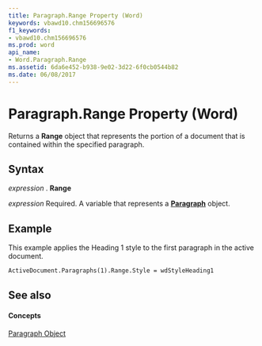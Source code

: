 ```yaml
---
title: Paragraph.Range Property (Word)
keywords: vbawd10.chm156696576
f1_keywords:
- vbawd10.chm156696576
ms.prod: word
api_name:
- Word.Paragraph.Range
ms.assetid: 6da6e452-b938-9e02-3d22-6f0cb0544b82
ms.date: 06/08/2017
---
```



# Paragraph.Range Property (Word)

Returns a **Range** object that represents the portion of a document that is contained within the specified paragraph.


## Syntax

 _expression_ . **Range**

 _expression_ Required. A variable that represents a **[Paragraph](paragraph-object-word.md)** object.


## Example

This example applies the Heading 1 style to the first paragraph in the active document.


```vb
ActiveDocument.Paragraphs(1).Range.Style = wdStyleHeading1
```


## See also


#### Concepts


[Paragraph Object](paragraph-object-word.md)

